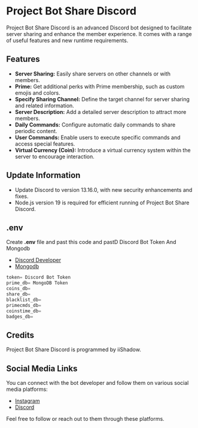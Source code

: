 # Project Bot Share Discord

Project Bot Share Discord is an advanced Discord bot designed to facilitate server sharing and enhance the member experience. It comes with a range of useful features and new runtime requirements.

## Features

- **Server Sharing:** Easily share servers on other channels or with members.
- **Prime:** Get additional perks with Prime membership, such as custom emojis and colors.
- **Specify Sharing Channel:** Define the target channel for server sharing and related information.
- **Server Description:** Add a detailed server description to attract more members.
- **Daily Commands:** Configure automatic daily commands to share periodic content.
- **User Commands:** Enable users to execute specific commands and access special features.
- **Virtual Currency (Coin):** Introduce a virtual currency system within the server to encourage interaction.

## Update Information

- Update Discord to version 13.16.0, with new security enhancements and fixes.
- Node.js version 19 is required for efficient running of Project Bot Share Discord.

## .env

Create **.env** file and past this code and pastD Discord Bot Token And Mongodb

- [Discord Developer](https://discord.com/developers/applications)
- [Mongodb](https://www.mongodb.com/)

```js
token= Discord Bot Token
prime_db= MongoDB Token
coins_db=
share_db=
blacklist_db=
primecmds_db=
coinstime_db=
badges_db=
```

## Credits

Project Bot Share Discord is programmed by iiShadow.

## Social Media Links

You can connect with the bot developer and follow them on various social media platforms:

- [Instagram](https://www.instagram.com/m7md_js2/)
- [Discord](https://discord.com/users/1091118468155314306)

Feel free to follow or reach out to them through these platforms.
